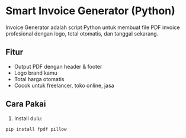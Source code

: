 # Smart Invoice Generator (Python)

Invoice Generator adalah script Python untuk membuat file PDF invoice profesional dengan logo, total otomatis, dan tanggal sekarang.

## Fitur
- Output PDF dengan header & footer
- Logo brand kamu
- Total harga otomatis
- Cocok untuk freelancer, toko online, jasa

## Cara Pakai
1. Install dulu:
```bash
pip install fpdf pillow
